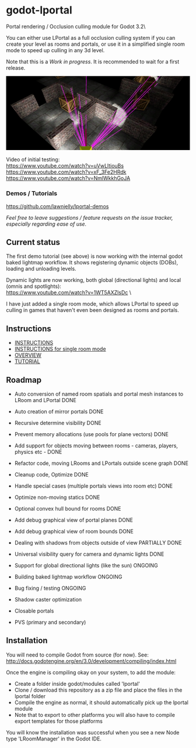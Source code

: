 # godot-lportal
Portal rendering / Occlusion culling module for Godot 3.2\

You can either use LPortal as a full occlusion culling system if you can create your level as rooms and portals, or use it in a simplified single room mode to speed up culling in any 3d level.

Note that this is a _Work in progress_. It is recommended to wait for a first release.

![plane_lines](images/lportal_boxrooms3.jpg)

Video of initial testing:\
https://www.youtube.com/watch?v=uVwLltiouBs \
https://www.youtube.com/watch?v=xF_3Fe2HRdk \
https://www.youtube.com/watch?v=NmlWkkhGoJA

### Demos / Tutorials
https://github.com/lawnjelly/lportal-demos

_Feel free to leave suggestions / feature requests on the issue tracker, especially regarding ease of use._

## Current status
The first demo tutorial (see above) is now working with the internal godot baked lightmap workflow. It shows registering dynamic objects (DOBs), loading and unloading levels.

Dynamic lights are now working, both global (directional lights) and local (omnis and spotlights):\
https://www.youtube.com/watch?v=1WT5AXZlsDc \

I have just added a single room mode, which allows LPortal to speed up culling in games that haven't even been designed as rooms and portals.

## Instructions
* [INSTRUCTIONS](INSTRUCTIONS.md)
* [INSTRUCTIONS for single room mode](INSTRUCTIONS_SINGLEROOM.md)
* [OVERVIEW](OCCLUSION_CULLING.md)
* [TUTORIAL](https://github.com/lawnjelly/lportal-demos/tree/master/Tutorial-Simple)

## Roadmap
* Auto conversion of named room spatials and portal mesh instances to LRoom and LPortal DONE
* Auto creation of mirror portals DONE
* Recursive determine visibility DONE
* Prevent memory allocations (use pools for plane vectors) DONE
* Add support for objects moving between rooms - cameras, players, physics etc - DONE
* Refactor code, moving LRooms and LPortals outside scene graph DONE
* Cleanup code, Optimize DONE
* Handle special cases (multiple portals views into room etc) DONE
* Optimize non-moving statics DONE
* Optional convex hull bound for rooms DONE
* Add debug graphical view of portal planes DONE
* Add debug graphical view of room bounds DONE
* Dealing with shadows from objects outside of view PARTIALLY DONE
* Universal visibility query for camera and dynamic lights DONE
* Support for global directional lights (like the sun) ONGOING
* Building baked lightmap workflow ONGOING
* Bug fixing / testing ONGOING

* Shadow caster optimization
* Closable portals
* PVS (primary and secondary)

## Installation
You will need to compile Godot from source (for now). See:
http://docs.godotengine.org/en/3.0/development/compiling/index.html

Once the engine is compiling okay on your system, to add the module:
* Create a folder inside godot/modules called 'lportal'
* Clone / download this repository as a zip file and place the files in the lportal folder
* Compile the engine as normal, it should automatically pick up the lportal module
* Note that to export to other platforms you will also have to compile export templates for those platforms

You will know the installation was successful when you see a new Node type 'LRoomManager' in the Godot IDE.
